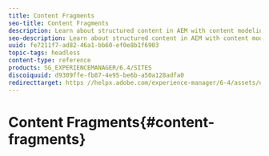 ```yaml
---
title: Content Fragments
seo-title: Content Fragments
description: Learn about structured content in AEM with content modeling and user-friendly fragment authoring.
seo-description: Learn about structured content in AEM with content modeling and user-friendly fragment authoring.
uuid: fe7211f7-ad82-46a1-bb60-ef0e8b1f6903
topic-tags: headless
content-type: reference
products: SG_EXPERIENCEMANAGER/6.4/SITES
discoiquuid: d9309ffe-fb87-4e95-be6b-a50a128adfa0
redirecttarget: https //helpx.adobe.com/experience-manager/6-4/assets/user-guide.html?topic=/experience-manager/6-4/assets/morehelp/content-fragments.ug.js
---
```


# Content Fragments{#content-fragments}

